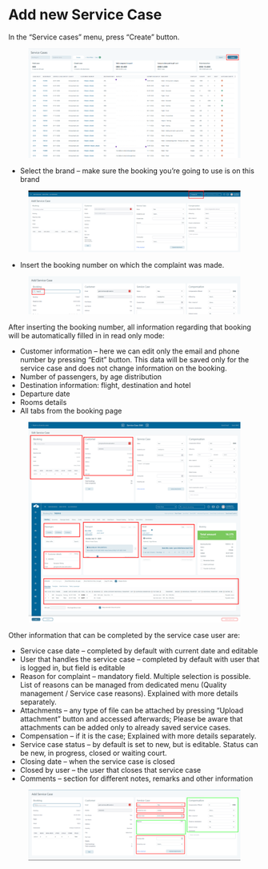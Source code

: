 # Add new Service Case

In the “Service cases” menu, press “Create” button.

<figure><img src="../.gitbook/assets/image (232).png" alt=""><figcaption></figcaption></figure>

* Select the brand – make sure the booking you’re going to use is on this brand

<figure><img src="../.gitbook/assets/image (233).png" alt=""><figcaption></figcaption></figure>

* Insert the booking number on which the complaint was made.

<figure><img src="../.gitbook/assets/image (9) (1) (1) (1) (1) (1) (1) (1) (1) (1) (1) (1) (1) (1) (1) (1) (1).png" alt=""><figcaption></figcaption></figure>

After inserting the booking number, all information regarding that booking will be automatically filled in in read only mode:

* Customer information – here we can edit only the email and phone number by pressing “Edit” button. This data will be saved only for the service case and does not change information on the booking.
* Number of passengers, by age distribution
* Destination information: flight, destination and hotel
* Departure date
* Rooms details
* All tabs from the booking page

<figure><img src="../.gitbook/assets/image (3) (1) (1).png" alt=""><figcaption></figcaption></figure>

Other information that can be completed by the service case user are:

* Service case date – completed by default with current date and editable
* User that handles the service case – completed by default with user that is logged in, but field is editable
* Reason for complaint – mandatory field. Multiple selection is possible. List of reasons can be managed from dedicated menu (Quality management / Service case reasons). Explained with more details separately.
* Attachments – any type of file can be attached by pressing “Upload attachment” button and accessed afterwards; Please be aware that attachments can be added only to already saved service cases.
* Compensation – if it is the case; Explained with more details separately.
* Service case status – by default is set to new, but is editable. Status can be new, in progress, closed or waiting court.
* Closing date – when the service case is closed
* Closed by user – the user that closes that service case
* Comments – section for different notes, remarks and other information

<figure><img src="../.gitbook/assets/image (234).png" alt=""><figcaption></figcaption></figure>
